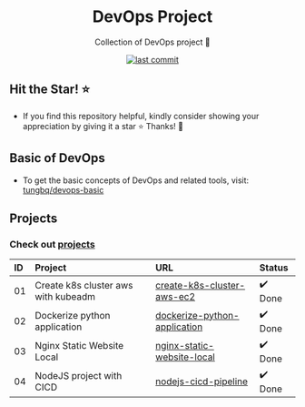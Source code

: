 <h1 align="center">DevOps Project</h1>

<p align="center">Collection of DevOps project 💝</p>
<p align="center">
  <a href="https://img.shields.io/github/last-commit/tungbq/devops-project/main"><img alt="last commit" src="https://img.shields.io/github/last-commit/tungbq/devops-project/main" /></a>
</p>

## Hit the Star! ⭐

- If you find this repository helpful, kindly consider showing your appreciation by giving it a star ⭐ Thanks! 💖

## Basic of DevOps

- To get the basic concepts of DevOps and related tools, visit: [tungbq/devops-basic](https://github.com/tungbq/devops-basic)

## Projects

### Check out [projects](./projects/)

| ID  | Project                             | URL                                                                      | Status  |
| :-- | :---------------------------------- | :----------------------------------------------------------------------- | :------ |
| 01  | Create k8s cluster aws with kubeadm | [create-k8s-cluster-aws-ec2](./projects/create-k8s-cluster-aws-ec2/)     | ✔️ Done |
| 02  | Dockerize python application        | [dockerize-python-application](./projects/dockerize-python-application/) | ✔️ Done |
| 03  | Nginx Static Website Local          | [nginx-static-website-local](./projects/nginx-static-website-local/)     | ✔️ Done |
| 04  | NodeJS project with CICD            | [nodejs-cicd-pipeline](./projects/nodejs-cicd-pipeline/)                 | ✔️ Done |
